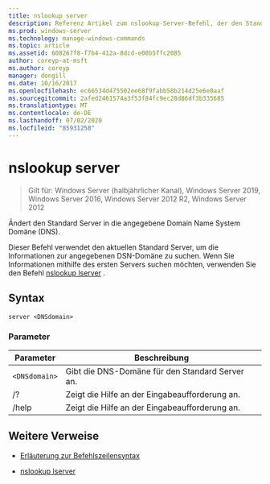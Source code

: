 ```yaml
---
title: nslookup server
description: Referenz Artikel zum nslookup-Server-Befehl, der den Standard Server in die angegebene Domain Name System Domäne (DNS) ändert.
ms.prod: windows-server
ms.technology: manage-windows-commands
ms.topic: article
ms.assetid: 608267f8-f7b4-412a-8dcd-e08b5ffc2085
author: coreyp-at-msft
ms.author: coreyp
manager: dongill
ms.date: 10/16/2017
ms.openlocfilehash: ec66534d475502ee68f9fabb58b214d25e6e0aaf
ms.sourcegitcommit: 2afed2461574a3f53f84fc9ec28d86df3b335685
ms.translationtype: MT
ms.contentlocale: de-DE
ms.lasthandoff: 07/02/2020
ms.locfileid: "85931258"
---
```

# <a name="nslookup-server"></a>nslookup server

> Gilt für: Windows Server (halbjährlicher Kanal), Windows Server 2019, Windows Server 2016, Windows Server 2012 R2, Windows Server 2012

Ändert den Standard Server in die angegebene Domain Name System Domäne (DNS).

Dieser Befehl verwendet den aktuellen Standard Server, um die Informationen zur angegebenen DSN-Domäne zu suchen. Wenn Sie Informationen mithilfe des ersten Servers suchen möchten, verwenden Sie den Befehl [nslookup lserver](nslookup-lserver.md) .

## <a name="syntax"></a>Syntax

```
server <DNSdomain>
```

### <a name="parameters"></a>Parameter

| Parameter | Beschreibung |
| --------- | ----------- |
| `<DNSdomain>` | Gibt die DNS-Domäne für den Standard Server an. |
| /? | Zeigt die Hilfe an der Eingabeaufforderung an. |
| /help | Zeigt die Hilfe an der Eingabeaufforderung an. |

## <a name="additional-references"></a>Weitere Verweise

- [Erläuterung zur Befehlszeilensyntax](command-line-syntax-key.md)

- [nslookup lserver](nslookup-lserver.md)
